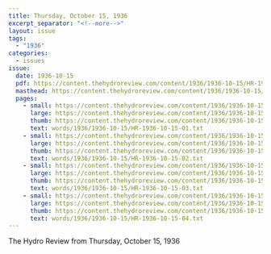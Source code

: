 ```yaml
---
title: Thursday, October 15, 1936
excerpt_separator: "<!--more-->"
layout: issue
tags:
  - "1936"
categories:
  - issues
issue:
  date: 1936-10-15
  pdf: https://content.thehydroreview.com/content/1936/1936-10-15/HR-1936-10-15.pdf
  masthead: https://content.thehydroreview.com/content/1936/1936-10-15/masthead/HR-1936-10-15.jpg
  pages:
    - small: https://content.thehydroreview.com/content/1936/1936-10-15/small/HR-1936-10-15-01.jpg
      large: https://content.thehydroreview.com/content/1936/1936-10-15/large/HR-1936-10-15-01.jpg
      thumb: https://content.thehydroreview.com/content/1936/1936-10-15/thumbnails/HR-1936-10-15-01.jpg
      text: words/1936/1936-10-15/HR-1936-10-15-01.txt
    - small: https://content.thehydroreview.com/content/1936/1936-10-15/small/HR-1936-10-15-02.jpg
      large: https://content.thehydroreview.com/content/1936/1936-10-15/large/HR-1936-10-15-02.jpg
      thumb: https://content.thehydroreview.com/content/1936/1936-10-15/thumbnails/HR-1936-10-15-02.jpg
      text: words/1936/1936-10-15/HR-1936-10-15-02.txt
    - small: https://content.thehydroreview.com/content/1936/1936-10-15/small/HR-1936-10-15-03.jpg
      large: https://content.thehydroreview.com/content/1936/1936-10-15/large/HR-1936-10-15-03.jpg
      thumb: https://content.thehydroreview.com/content/1936/1936-10-15/thumbnails/HR-1936-10-15-03.jpg
      text: words/1936/1936-10-15/HR-1936-10-15-03.txt
    - small: https://content.thehydroreview.com/content/1936/1936-10-15/small/HR-1936-10-15-04.jpg
      large: https://content.thehydroreview.com/content/1936/1936-10-15/large/HR-1936-10-15-04.jpg
      thumb: https://content.thehydroreview.com/content/1936/1936-10-15/thumbnails/HR-1936-10-15-04.jpg
      text: words/1936/1936-10-15/HR-1936-10-15-04.txt
---
```


The Hydro Review from Thursday, October 15, 1936

<!--more-->

